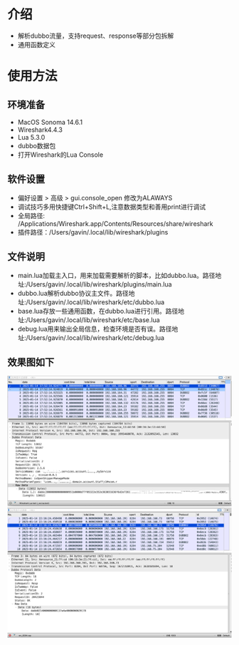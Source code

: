 # 介绍
- 解析dubbo流量，支持request、response等部分包拆解
- 通用函数定义

# 使用方法
## 环境准备
- MacOS Sonoma 14.6.1
- Wireshark4.4.3
- Lua 5.3.0
- dubbo数据包
- 打开Wireshark的Lua Console

## 软件设置
- 偏好设置 > 高级 > gui.console_open 修改为ALAWAYS
- 调试技巧多用快捷键Ctrl+Shift+L,注意数据类型和善用print进行调试
- 全局路径: /Applications/Wireshark.app/Contents/Resources/share/wireshark
- 插件路径：/Users/gavin/.local/lib/wireshark/plugins

## 文件说明
- main.lua加载主入口，用来加载需要解析的脚本，比如dubbo.lua。路径地址:/Users/gavin/.local/lib/wireshark/plugins/main.lua
- dubbo.lua解析dubbo协议主文件。路径地址:/Users/gavin/.local/lib/wireshark/etc/dubbo.lua
- base.lua存放一些通用函数，在dubbo.lua进行引用。路径地址:/Users/gavin/.local/lib/wireshark/etc/base.lua
- debug.lua用来输出全局信息，检查环境是否有误。路径地址:/Users/gavin/.local/lib/wireshark/etc/debug.lua

## 效果图如下
![sec](./img/dubbo-req.png)
![sec](./img/dubbo-resp.png)
